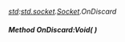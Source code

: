 _[std](../../modules/std/std-module.md):[std.socket](../../modules/std/std-socket.md).[Socket](../../modules/std/std-socket-socket.md).OnDiscard_
##### Method OnDiscard:Void(  )
